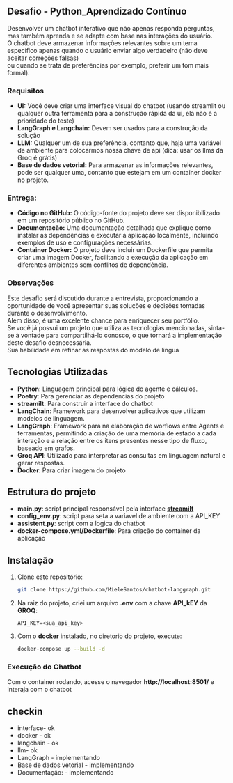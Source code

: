 
## Desafio - Python_Aprendizado Contínuo

Desenvolver um chatbot interativo que não apenas responda perguntas, mas também
aprenda e se adapte com base nas interações do usuário.<br> O chatbot deve armazenar
informações relevantes sobre um tema específico apenas quando o usuário enviar algo
verdadeiro (não deve aceitar correções falsas)<br> ou quando se trata de preferências por
exemplo, preferir um tom mais formal).

### Requisitos
- **UI:** Você deve criar uma interface visual do chatbot (usando streamlit ou qualquer
outra ferramenta para a construção rápida da ui, ela não é a prioridade do teste)
- **LangGraph e Langchain:** Devem ser usados para a construção da solução
- **LLM:** Qualquer um de sua preferência, contanto que, haja uma variável de ambiente
para colocarmos nossa chave de api (dica: usar os llms da Groq é grátis)
- **Base de dados vetorial:** Para armazenar as informações relevantes, pode ser
qualquer uma, contanto que estejam em um container docker no projeto.

### Entrega:
- **Código no GitHub:** O código-fonte do projeto deve ser disponibilizado em um
repositório público no GitHub.
- **Documentação:** Uma documentação detalhada que explique como instalar as
dependências e executar a aplicação localmente, incluindo exemplos de uso e
configurações necessárias.
- **Container Docker:** O projeto deve incluir um Dockerfile que permita criar uma
imagem Docker, facilitando a execução da aplicação em diferentes ambientes sem
conflitos de dependência.

### Observações

Este desafio será discutido durante a entrevista, proporcionando a oportunidade de você
apresentar suas soluções e decisões tomadas durante o desenvolvimento.<br> Além disso, é
uma excelente chance para enriquecer seu portfólio.<br> Se você já possui um projeto que
utiliza as tecnologias mencionadas, sinta-se à vontade para compartilhá-lo conosco, o que
tornará a implementação deste desafio desnecessária.<br>
Sua habilidade em refinar as respostas do modelo de lingua


## Tecnologias Utilizadas

- **Python**: Linguagem principal para lógica do agente e cálculos.
- **Poetry**: Para gerenciar as dependencias do projeto
- **streamilt**: Para construir a interface do chatbot
- **LangChain**: Framework para desenvolver aplicativos que utilizam modelos de linguagem.
- **LangGraph**: Framework para na elaboração de worflows entre Agents e ferramentas, permitindo a criação de uma memória de estado a cada interação e a relação entre os itens presentes nesse tipo de fluxo, baseado em grafos.
- **Groq API**: Utilizado para interpretar as consultas em linguagem natural e gerar respostas.
- **Docker**: Para criar imagem do projeto

## Estrutura do projeto
- **main.py**: script principal responsável pela interface **[streamilt](https://streamlit.io/)**
- **config_env.py**: script para seta a variavel de ambiente com a API_KEY
- **assistent.py**:  script com a logica do chatbot
- **docker-compose.yml/Dockerfile**: Para criação do container da aplicação


## Instalação

1. Clone este repositório:
    ```bash
    git clone https://github.com/MieleSantos/chatbot-langgraph.git
    ```

2. Na raiz do projeto, criei um arquivo **.env**  com a chave **API_kEY** da **GROQ**:
    ```
    API_KEY=<sua_api_key>
    ```
3. Com o **docker** instalado, no diretorio do projeto, execute:
   ```bash
   docker-compose up --build -d
   ```


### Execução do Chatbot

Com o container rodando, acesse o navegador **http://localhost:8501/** e interaja com o chatbot




## checkin
- interface- ok
- docker - ok
- langchain - ok
- llm- ok
- LangGraph - implementando
- Base de dados vetorial - implementando
- Documentação: - implementando